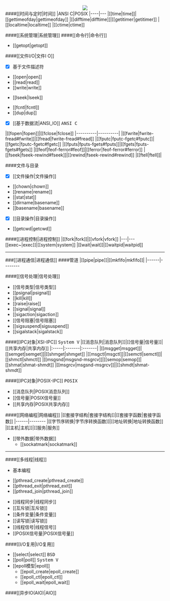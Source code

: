 <div align="center">
<a href="home">
<img src=http://upload.wikimedia.org/wikipedia/commons/thumb/b/b0/NewTux.svg/150px-NewTux.svg.png />
</a>
</div>
####[[时间与定时|时间]]
|ANSI C|POSIX
|----|---
|[[time|time]]|[[gettimeofday|gettimeofday]]
|[[difftime|difftime]]|[[getitimer|getitimer]]
|[[localtime|localtime]]
|[[ctime|ctime]]

####[[系统管理|系统管理]]
####[[命令行|命令行]]
* [[getopt|getopt]]

####[[文件I/O|文件I O]]
- [x] 基于文件描述符
* [[open|open]]
* [[read|read]]
* [[write|write]]
- [[lseek|lseek]]
* [[fcntl|fcntl]]
* [[dup|dup]]
- [x] [[基于数据流|ANSI_IO]] <kbd>ANSI C</kbd>

|[[fopen|fopen]]|[[fclose|fclose]]
|----------|----------|
|[[fwrite|fwrite-fread#fwrite]]|[[fread|fwrite-fread#fread]]
|[[fputc|fputc-fgetc#fputc]]|[[fgetc|fputc-fgetc#fgetc]]
|[[fputs|fputs-fgets#fputs]]|[[fgets|fputs-fgets#fgets]]
|[[feof|feof-ferror#feof]]|[[ferror|feof-ferror#ferror]]
|[[fseek|fseek-rewind#fseek]]|[[rewind|fseek-rewind#rewind]]
|[[ftell|ftell]]|

####文件与目录
- [x] [[文件操作|文件操作]]
* [[chown|chown]]
* [[rename|rename]]
* [[stat|stat]]
* [[dirname|basename]]
* [[basename|basename]]
- [x] [[目录操作|目录操作]]
* [[getcwd|getcwd]]

####[[进程控制|进程控制]]
|[[fork|fork]]|[[vfork|vfork]]
|---|---
[[exec~|exec]]|[[system|system]]
|[[wait|wait]]|[[waitpid|waitpid]]

--------------------
###[[进程通信|进程通信]]
####管道
|[[pipe|pipe]]|[[mkfifo|mkfifo]]|
|------|--------

####[[信号处理|信号处理]]
* [[信号类型|信号类型]]
* [[psignal|psignal]]
* [[kill|kill]]
* [[raise|raise]]
* [[signal|signal]]
* [[sigaction|sigaction]]
* [[信号阻塞|信号阻塞]]
* [[sigsuspend|sigsuspend]]
* [[sigalstack|sigalstack]]

####[[IPC对象|XSI-IPC]] <kbd>System V</kbd>
|[[消息队列|消息队列]]|[[信号量|信号量]]|[[共享内存|共享内存]]
|:-----|:-------|:-------|
|[[msgget|msgget]]|[[semget|semget]]|[[shmget|shmget]]
|[[msgctl|msgctl]]|[[semctl|semctl]]|[[shmctl|shmctl]]
|[[msgsnd|msgsnd-msgrcv]]|[[semop|semop]]|[[shmat|shmat-shmdt]]
|[[msgrcv|msgsnd-msgrcv]]||[[shmdt|shmat-shmdt]]

####[[IPC对象|POSIX-IPC]] <kbd>POSIX</kbd>
- [[消息队列|POSIX消息队列]]
- [[信号量|POSIX信号量]]
- [[共享内存|POSIX共享内存]]

####[[网络编程|网络编程]]
|[[套接字结构|套接字结构]]|[[套接字函数|套接字函数]]
|------|--------
|[[字节序转换|字节序转换函数]]|[[地址转换|地址转换函数]]
|[[主机|主机]]|[[服务|服务]]

 
* [[带外数据|带外数据]]
  * [[sockatmark|sockatmark]]


-----------------------
####[[多线程|线程]]
-   基本编程
  * [[pthread_create|pthread_create]]
  * [[pthread_exit|pthread_exit]]
  * [[pthread_join|pthread_join]]
-  [[线程同步|线程同步]]
  - [[互斥锁|互斥锁]]
  - [[条件变量|条件变量]]
  - [[读写锁|读写锁]]
  - [[线程信号|线程信号]]
  - [[POSIX信号量|POSIX信号量]]

####[[I/O复用|I/O复用]]
- [[select|select]] <kbd>BSD</kbd>
- [[poll|poll]] <kbd>System V</kbd>
- [[epoll模型|epoll]]
  * [[epoll_create|epoll_create]] 
  * [[epoll_ctl|epoll_ctl]] 
  * [[epoll_wait|epoll_wait]] 

####[[异步IO(AIO)|AIO]]